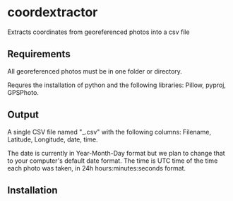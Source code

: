 # coordextractor
Extracts coordinates from georeferenced photos into a csv file

## Requirements
All georeferenced photos must be in one folder or directory.

Requres the installation of python and the following libraries: Pillow, pyproj, GPSPhoto.

## Output
A single CSV file named "<year><month><day>_<hour><minute><seconds>.csv" with the following columns: Filename, Latitude, Longitude, date, time.

The date is currently in Year-Month-Day format but we plan to change that to your computer's default date format. The time is UTC time of the time each photo was taken, in 24h hours:minutes:seconds format.

## Installation

